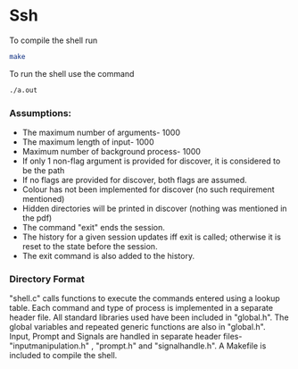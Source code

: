 # Ssh
To compile the shell run 
```bash 
make
```
To run the shell use the command
```bash
./a.out
```

### Assumptions:
- The maximum number of arguments- 1000
- The maximum length of input- 1000
- Maximum number of background process- 1000
- If only 1 non-flag argument is provided for discover, it is considered to be the path
- If no flags are provided for discover, both flags are assumed.
- Colour has not been implemented for discover (no such requirement mentioned)
- Hidden directories will be printed in discover (nothing was mentioned in the pdf)
- The command "exit" ends the session. 
- The history for a given session updates iff exit is called; otherwise it is reset to the state before the session.
- The exit command is also added to the history.

### Directory Format
"shell.c" calls functions to execute the commands entered using a lookup table.
Each command and type of process is implemented in a separate header file. 
All standard libraries used have been included in "global.h". The global variables and repeated generic functions are also in "global.h".  
Input, Prompt and Signals are handled in separate header files- "inputmanipulation.h" , "prompt.h" and "signalhandle.h".
A Makefile is included to compile the shell.
